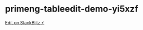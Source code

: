 # primeng-tableedit-demo-yi5xzf

[Edit on StackBlitz ⚡️](https://stackblitz.com/edit/primeng-tableedit-demo-yi5xzf)